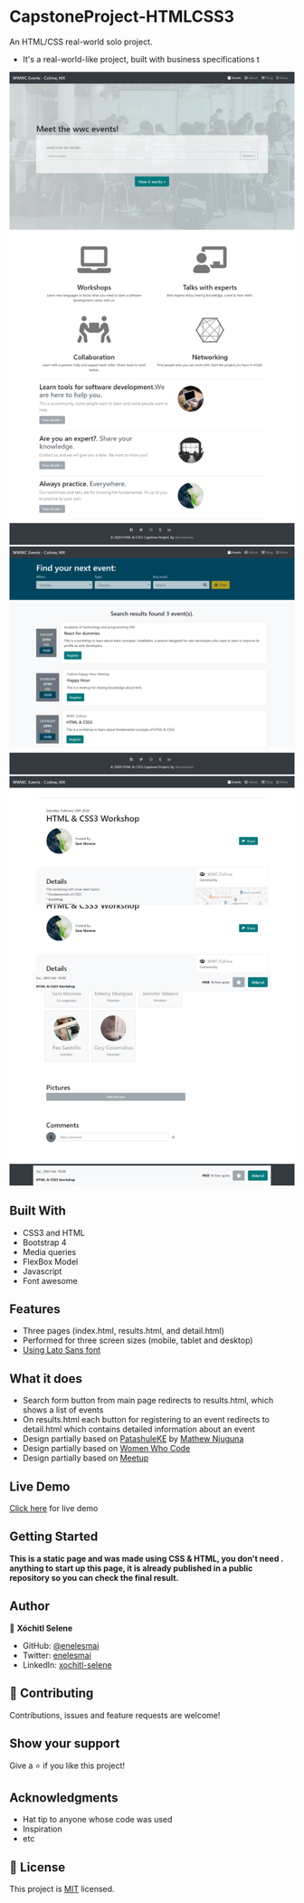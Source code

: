 # CapstoneProject-HTMLCSS3
An HTML/CSS real-world solo project.

* It's a real-world-like project, built with business specifications t

![screenshot](./assets/images/1_screencapture.png)
![screenshot](./assets/images/2_screencapture.png)
![screenshot](./assets/images/3_screencapture.png)


## Built With

- CSS3 and HTML
- Bootstrap 4
- Media queries
- FlexBox Model
- Javascript
- Font awesome


## Features

- Three pages (index.html, results.html, and detail.html)
- Performed for three screen sizes (mobile, tablet and desktop)
- [Using Lato Sans font](https://fonts.google.com/specimen/Lato)


## What it does

- Search form button from main page redirects to results.html, which shows a list of events
- On results.html each button for registering to an event redirects to detail.html which contains detailed information about an event
- Design partially based on [PatashuleKE](https://www.behance.net/gallery/25563385/PatashuleKE) by [Mathew Njuguna](https://www.behance.net/mathewnjuguna)
- Design partially based on [Women Who Code](https://www.womenwhocode.com/colima)
- Design partially based on [Meetup](https://meetup.com/)


## Live Demo

[Click here](https://raw.githack.com/enelesmai/CapstoneProject-HTMLCSS3/development/index.html) for live demo


## Getting Started

**This is a static page and was made using  CSS & HTML, you don't need .**
**anything to start up this page, it is already published in a public repository so you can check the final result.**


## Author

👤 **Xóchitl Selene**

- GitHub: [@enelesmai](https://github.com/enelesmai)
- Twitter: [enelesmai](https://twitter.com/enelesmai)
- LinkedIn: [xochitl-selene](https://www.linkedin.com/in/xochitlselene/)


## 🤝 Contributing

Contributions, issues and feature requests are welcome!


## Show your support

Give a ⭐️ if you like this project!

## Acknowledgments

* Hat tip to anyone whose code was used
* Inspiration
* etc


## 📝 License

This project is [MIT](lic.url) licensed.